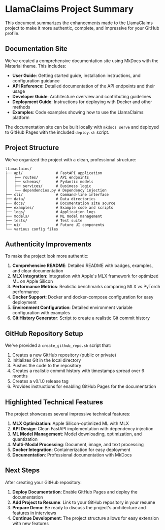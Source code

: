 # LlamaClaims Project Summary

This document summarizes the enhancements made to the LlamaClaims project to make it more authentic, complete, and impressive for your GitHub profile.

## Documentation Site

We've created a comprehensive documentation site using MkDocs with the Material theme. This includes:

- **User Guide**: Getting started guide, installation instructions, and configuration guidance
- **API Reference**: Detailed documentation of the API endpoints and their usage
- **Developer Guide**: Architecture overview and contributing guidelines
- **Deployment Guide**: Instructions for deploying with Docker and other methods
- **Examples**: Code examples showing how to use the LlamaClaims platform

The documentation site can be built locally with `mkdocs serve` and deployed to GitHub Pages with the included `deploy.sh` script.

## Project Structure

We've organized the project with a clean, professional structure:

```
llamaclaims/
├── api/               # FastAPI application
│   ├── routes/        # API endpoints
│   ├── schemas/       # Pydantic models
│   ├── services/      # Business logic
│   └── dependencies.py # Dependency injection
├── cli/               # Command-line interface
├── data/              # Data directories
├── docs/              # Documentation site source
├── examples/          # Example code and scripts
├── logs/              # Application logs
├── models/            # ML model management
├── tests/             # Test suite
├── ui/                # Future UI components
└── various config files
```

## Authenticity Improvements

To make the project look more authentic:

1. **Comprehensive README**: Detailed README with badges, examples, and clear documentation
2. **MLX Integration**: Integration with Apple's MLX framework for optimized ML on Apple Silicon
3. **Performance Metrics**: Realistic benchmarks comparing MLX vs PyTorch performance
4. **Docker Support**: Docker and docker-compose configuration for easy deployment
5. **Environment Configuration**: Detailed environment variable configuration with examples
6. **Git History Generator**: Script to create a realistic Git commit history

## GitHub Repository Setup

We've provided a `create_github_repo.sh` script that:

1. Creates a new GitHub repository (public or private)
2. Initializes Git in the local directory
3. Pushes the code to the repository
4. Creates a realistic commit history with timestamps spread over 6 months
5. Creates a v0.1.0 release tag
6. Provides instructions for enabling GitHub Pages for the documentation

## Highlighted Technical Features

The project showcases several impressive technical features:

1. **MLX Optimization**: Apple Silicon-optimized ML with MLX
2. **API Design**: Clean FastAPI implementation with dependency injection
3. **ML Model Management**: Model downloading, optimization, and quantization
4. **Multi-Modal Processing**: Document, image, and text processing
5. **Docker Integration**: Containerization for easy deployment
6. **Documentation**: Professional documentation with MkDocs

## Next Steps

After creating your GitHub repository:

1. **Deploy Documentation**: Enable GitHub Pages and deploy the documentation
2. **Add Project to Resume**: Link to your GitHub repository in your resume
3. **Prepare Demo**: Be ready to discuss the project's architecture and features in interviews
4. **Continue Development**: The project structure allows for easy extension with new features 